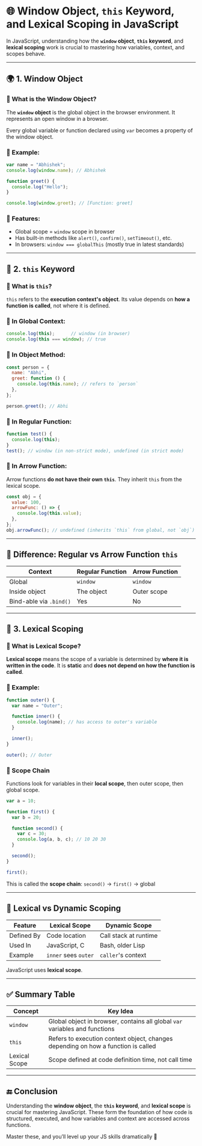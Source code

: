 # 🌐 Window Object, `this` Keyword, and Lexical Scoping in JavaScript

In JavaScript, understanding how the **`window` object**, **`this` keyword**, and **lexical scoping** work is crucial to mastering how variables, context, and scopes behave.

---

## 🌍 1. Window Object

### 🔸 What is the Window Object?

The **`window` object** is the global object in the browser environment. It represents an open window in a browser.

Every global variable or function declared using `var` becomes a property of the window object.

### 🔹 Example:

```js
var name = "Abhishek";
console.log(window.name); // Abhishek

function greet() {
  console.log("Hello");
}

console.log(window.greet); // [Function: greet]
```

### 🔸 Features:

* Global scope = `window` scope in browser
* Has built-in methods like `alert()`, `confirm()`, `setTimeout()`, etc.
* In browsers: `window === globalThis` (mostly true in latest standards)

---

## 🧠 2. `this` Keyword

### 🔸 What is `this`?

`this` refers to the **execution context's object**. Its value depends on **how a function is called**, not where it is defined.

### 🔹 In Global Context:

```js
console.log(this);      // window (in browser)
console.log(this === window); // true
```

### 🔹 In Object Method:

```js
const person = {
  name: "Abhi",
  greet: function () {
    console.log(this.name); // refers to `person`
  },
};

person.greet(); // Abhi
```

### 🔹 In Regular Function:

```js
function test() {
  console.log(this);
}
test(); // window (in non-strict mode), undefined (in strict mode)
```

### 🔹 In Arrow Function:

Arrow functions **do not have their own `this`**. They inherit `this` from the lexical scope.

```js
const obj = {
  value: 100,
  arrowFunc: () => {
    console.log(this.value);
  },
};
obj.arrowFunc(); // undefined (inherits `this` from global, not `obj`)
```

---

## 🔁 Difference: Regular vs Arrow Function `this`

| Context                 | Regular Function | Arrow Function |
| ----------------------- | ---------------- | -------------- |
| Global                  | `window`         | `window`       |
| Inside object           | The object       | Outer scope    |
| Bind-able via `.bind()` | Yes              | No             |

---

## 🧱 3. Lexical Scoping

### 🔸 What is Lexical Scope?

**Lexical scope** means the scope of a variable is determined by **where it is written in the code**. It is **static** and **does not depend on how the function is called**.

### 🔹 Example:

```js
function outer() {
  var name = "Outer";

  function inner() {
    console.log(name); // has access to outer's variable
  }

  inner();
}

outer(); // Outer
```

### 🔸 Scope Chain

Functions look for variables in their **local scope**, then outer scope, then global scope.

```js
var a = 10;

function first() {
  var b = 20;

  function second() {
    var c = 30;
    console.log(a, b, c); // 10 20 30
  }

  second();
}

first();
```

This is called the **scope chain**: `second()` → `first()` → global

---

## 🧠 Lexical vs Dynamic Scoping

| Feature    | Lexical Scope        | Dynamic Scope         |
| ---------- | -------------------- | --------------------- |
| Defined By | Code location        | Call stack at runtime |
| Used In    | JavaScript, C        | Bash, older Lisp      |
| Example    | `inner` sees `outer` | `caller`'s context    |

JavaScript uses **lexical scope**.

---

## ✅ Summary Table

| Concept       | Key Idea                                                                          |
| ------------- | --------------------------------------------------------------------------------- |
| `window`      | Global object in browser, contains all global `var` variables and functions       |
| `this`        | Refers to execution context object, changes depending on how a function is called |
| Lexical Scope | Scope defined at code definition time, not call time                              |

---

## 🔚 Conclusion

Understanding the **window object**, the **`this` keyword**, and **lexical scope** is crucial for mastering JavaScript. These form the foundation of how code is structured, executed, and how variables and context are accessed across functions.

Master these, and you’ll level up your JS skills dramatically 🚀
